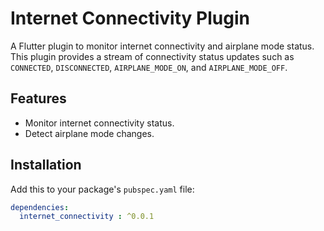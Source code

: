 # Internet Connectivity Plugin

A Flutter plugin to monitor internet connectivity and airplane mode status. This plugin provides a stream of connectivity status updates such as `CONNECTED`, `DISCONNECTED`, `AIRPLANE_MODE_ON`, and `AIRPLANE_MODE_OFF`.

## Features

- Monitor internet connectivity status.
- Detect airplane mode changes.

## Installation

Add this to your package's `pubspec.yaml` file:

```yaml
dependencies:
  internet_connectivity : ^0.0.1


